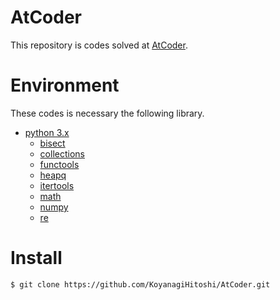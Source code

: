 # AtCoder

This repository is codes solved at [AtCoder](https://atcoder.jp/).

# Environment

These codes is necessary the following library.

* [python 3.x](https://docs.python.org/3/)
    * [bisect](https://docs.python.org/3/library/bisect.html)
    * [collections](https://docs.python.org/3/library/collections.html)
    * [functools](https://docs.python.org/3/library/functools.html)
    * [heapq](https://docs.python.org/3/library/heapq.html)
    * [itertools](https://docs.python.org/3/library/itertools.html)
    * [math](https://docs.python.org/3/library/math.html)
    * [numpy](https://docs.scipy.org/doc/)
    * [re](https://docs.python.org/3/library/re.html)

# Install 

```bash
$ git clone https://github.com/KoyanagiHitoshi/AtCoder.git
```

